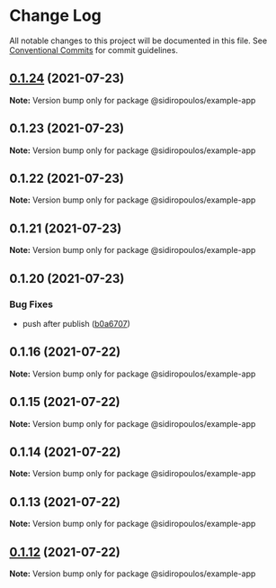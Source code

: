 # Change Log

All notable changes to this project will be documented in this file.
See [Conventional Commits](https://conventionalcommits.org) for commit guidelines.

## [0.1.24](https://github.com/HarrisSidiropoulos/lerna-example/compare/@sidiropoulos/example-app@0.1.23...@sidiropoulos/example-app@0.1.24) (2021-07-23)

**Note:** Version bump only for package @sidiropoulos/example-app





## 0.1.23 (2021-07-23)

**Note:** Version bump only for package @sidiropoulos/example-app





## 0.1.22 (2021-07-23)

**Note:** Version bump only for package @sidiropoulos/example-app





## 0.1.21 (2021-07-23)

**Note:** Version bump only for package @sidiropoulos/example-app





## 0.1.20 (2021-07-23)


### Bug Fixes

* push after publish ([b0a6707](https://github.com/HarrisSidiropoulos/lerna-example/commit/b0a6707f929f8863e7f2d44d722c9a7d7a9b3b3b))





## 0.1.16 (2021-07-22)

**Note:** Version bump only for package @sidiropoulos/example-app





## 0.1.15 (2021-07-22)

**Note:** Version bump only for package @sidiropoulos/example-app





## 0.1.14 (2021-07-22)

**Note:** Version bump only for package @sidiropoulos/example-app





## 0.1.13 (2021-07-22)

**Note:** Version bump only for package @sidiropoulos/example-app





## [0.1.12](https://github.com/HarrisSidiropoulos/lerna-example/compare/@sidiropoulos/example-app@0.1.11...@sidiropoulos/example-app@0.1.12) (2021-07-22)

**Note:** Version bump only for package @sidiropoulos/example-app
